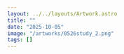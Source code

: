 ```yaml
---
layout: ../../layouts/Artwork.astro
title: ""
date: "2025-10-05"
image: "/artworks/0526study_2.png"
tags: []
---
```


